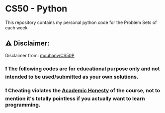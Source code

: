 # CS50 - Python
This repository contains my personal python code for the Problem Sets of each week

## :warning: Disclaimer:
Disclaimer from: [mouhany/CS50P](https://github.com/mouhany/CS50P/blob/master/README.md)

### ❗ **The following codes are for educational purpose only and not intended to be used/submitted as your own solutions.**

### ❗ **Cheating violates the [Academic Honesty](https://cs50.harvard.edu/python/2022/honesty/) of the course, not to mention it's totally pointless if you actually want to learn programming.**
